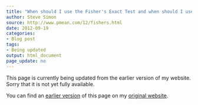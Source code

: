 ```yaml
---
title: "When should I use the Fisher's Exact Test and when should I use the Chi-Square Test"
author: Steve Simon
source: http://www.pmean.com/12/fishers.html
date: 2012-09-19
categories:
- Blog post
tags:
- Being updated
output: html_document
page_update: no
---
```


This page is currently being updated from the earlier version of my website. Sorry that it is not yet fully available.

<!---More--->

You can find an [earlier version][sim1] of this page on my [original website][sim2].

[sim1]: http://www.pmean.com/12/fishers.html
[sim2]: http://www.pmean.com/original_site.html
